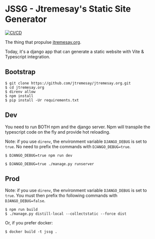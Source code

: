 # JSSG - Jtremesay's Static Site Generator

[![CI/CD](https://github.com/jtremesay/jssg/actions/workflows/main.yaml/badge.svg)](https://github.com/jtremesay/jssg/actions/workflows/main.yaml)

The thing that propulse [jtremesay.org](https://jtremesay.org).

Today, it's a django app that can generate a static website with Vite & Typescript integration.

## Bootstrap

```shell
$ git clone https://github.com/jtremesay/jtremesay.org.git
$ cd jtremesay.org
$ direnv allow
$ npm install
$ pip install -Ur requirements.txt
```

## Dev

You need to run BOTH npm and the django server. Npm will transpile the typescript code on the fly and provide hot reloading.

Note: if you use `direnv`, the environment variable `DJANGO_DEBUG` is set to `true`. No need to prefix the commands with `DJANGO_DEBUG=true`.

```shell
$ DJANGO_DEBUG=true npm run dev
```

```shell
$ DJANGO_DEBUG=true ./manage.py runserver
```

## Prod

Note: if you use `direnv`, the environment variable `DJANGO_DEBUG` is set to `true`. You must then prefix tho following commands with `DJANGO_DEBUG=false`.

```shell
$ npm run build
$ ./manage.py distill-local --collectstatic --force dist
```

Or, if you prefer docker:

```shell
$ docker build -t jssg .
```
